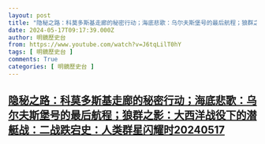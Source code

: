 ```yaml
---
layout: post
title: "隐秘之路：科莫多斯基走廊的秘密行动；海底悲歌：乌尔夫斯堡号的最后航程；狼群之影：大西洋战役下的潜艇战：二战跌宕史：人类群星闪耀时20240517"
date: 2024-05-17T09:17:39.000Z
author: 明鏡歷史台
from: https://www.youtube.com/watch?v=J6tqLilT0hY
tags: [ 明鏡歷史台 ]
comments: True
categories: [ 明鏡歷史台 ]
---
```

<!--1715937459000-->
[隐秘之路：科莫多斯基走廊的秘密行动；海底悲歌：乌尔夫斯堡号的最后航程；狼群之影：大西洋战役下的潜艇战：二战跌宕史：人类群星闪耀时20240517](https://www.youtube.com/watch?v=J6tqLilT0hY)
------

<div>

</div>
